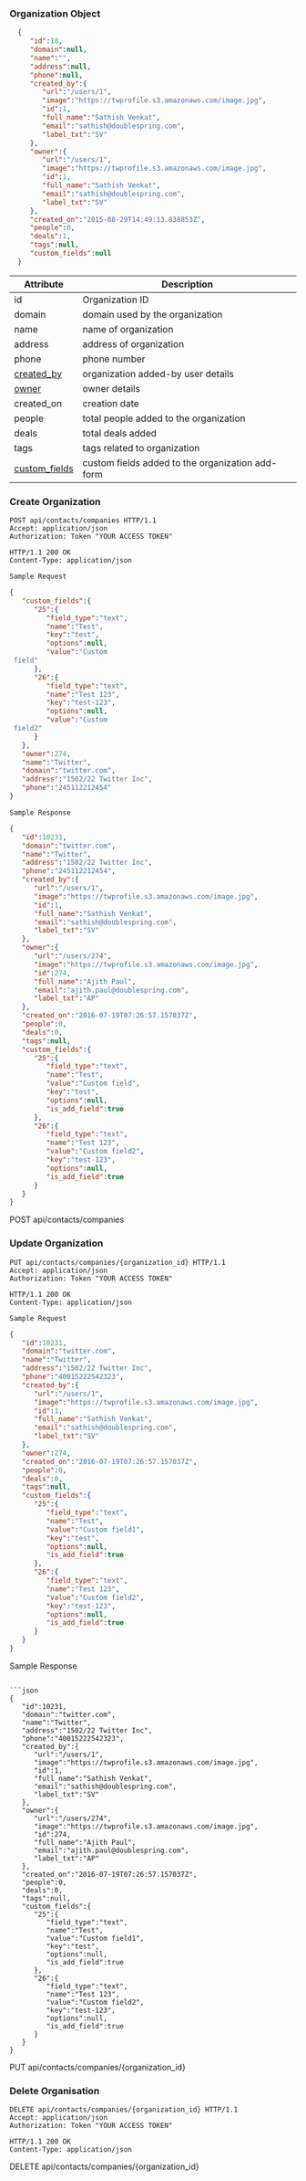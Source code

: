 ### Organization Object

```json
  {
     "id":18,
     "domain":null,
     "name":"",
     "address":null,
     "phone":null,
     "created_by":{
        "url":"/users/1",
        "image":"https://twprofile.s3.amazonaws.com/image.jpg",
        "id":1,
        "full_name":"Sathish Venkat",
        "email":"sathish@doublespring.com",
        "label_txt":"SV"
     },
     "owner":{
        "url":"/users/1",
        "image":"https://twprofile.s3.amazonaws.com/image.jpg",
        "id":1,
        "full_name":"Sathish Venkat",
        "email":"sathish@doublespring.com",
        "label_txt":"SV"
     },
     "created_on":"2015-08-29T14:49:13.838853Z",
     "people":0,
     "deals":1,
     "tags":null,
     "custom_fields":null
  }
```

Attribute | Description
----------| -----------
id | Organization ID
domain | domain used by the organization
name | name of organization
address | address of organization
phone | phone number
[created_by](#user-object) | organization added-by user details
[owner](#user-object) | owner details
created_on | creation date 
people | total people added to the organization
deals | total deals added
tags | tags related to organization
[custom_fields](#custom_fields-object) | custom fields added to the organization add-form


### Create Organization


```http
POST api/contacts/companies HTTP/1.1
Accept: application/json
Authorization: Token "YOUR ACCESS TOKEN"

HTTP/1.1 200 OK
Content-Type: application/json
```

```
Sample Request
```

```json
{
   "custom_fields":{
      "25":{
         "field_type":"text",
         "name":"Test",
         "key":"test",
         "options":null,
         "value":"Custom
 field"
      },
      "26":{
         "field_type":"text",
         "name":"Test 123",
         "key":"test-123",
         "options":null,
         "value":"Custom
 field2"
      }
   },
   "owner":274,
   "name":"Twitter",
   "domain":"twitter.com",
   "address":"1502/22 Twitter Inc",
   "phone":"245112212454"
}
```

```
Sample Response
```

```json
{
   "id":10231,
   "domain":"twitter.com",
   "name":"Twitter",
   "address":"1502/22 Twitter Inc",
   "phone":"245112212454",
   "created_by":{
      "url":"/users/1",
      "image":"https://twprofile.s3.amazonaws.com/image.jpg",
      "id":1,
      "full_name":"Sathish Venkat",
      "email":"sathish@doublespring.com",
      "label_txt":"SV"
   },
   "owner":{
      "url":"/users/274",
      "image":"https://twprofile.s3.amazonaws.com/image.jpg",
      "id":274,
      "full_name":"Ajith Paul",
      "email":"ajith.paul@doublespring.com",
      "label_txt":"AP"
   },
   "created_on":"2016-07-19T07:26:57.157037Z",
   "people":0,
   "deals":0,
   "tags":null,
   "custom_fields":{
      "25":{
         "field_type":"text",
         "name":"Test",
         "value":"Custom field",
         "key":"test",
         "options":null,
         "is_add_field":true
      },
      "26":{
         "field_type":"text",
         "name":"Test 123",
         "value":"Custom field2",
         "key":"test-123",
         "options":null,
         "is_add_field":true
      }
   }
}
```

<aside>POST api/contacts/companies</aside>

### Update Organization

```http
PUT api/contacts/companies/{organization_id} HTTP/1.1
Accept: application/json
Authorization: Token "YOUR ACCESS TOKEN"

HTTP/1.1 200 OK
Content-Type: application/json
```

```
Sample Request
```

```json
{
   "id":10231,
   "domain":"twitter.com",
   "name":"Twitter",
   "address":"1502/22 Twitter Inc",
   "phone":"40015222542323",
   "created_by":{
      "url":"/users/1",
      "image":"https://twprofile.s3.amazonaws.com/image.jpg",
      "id":1,
      "full_name":"Sathish Venkat",
      "email":"sathish@doublespring.com",
      "label_txt":"SV"
   },
   "owner":274,
   "created_on":"2016-07-19T07:26:57.157037Z",
   "people":0,
   "deals":0,
   "tags":null,
   "custom_fields":{
      "25":{
         "field_type":"text",
         "name":"Test",
         "value":"Custom field1",
         "key":"test",
         "options":null,
         "is_add_field":true
      },
      "26":{
         "field_type":"text",
         "name":"Test 123",
         "value":"Custom field2",
         "key":"test-123",
         "options":null,
         "is_add_field":true
      }
   }
}

```
Sample Response
```

```json
{
   "id":10231,
   "domain":"twitter.com",
   "name":"Twitter",
   "address":"1502/22 Twitter Inc",
   "phone":"40015222542323",
   "created_by":{
      "url":"/users/1",
      "image":"https://twprofile.s3.amazonaws.com/image.jpg",
      "id":1,
      "full_name":"Sathish Venkat",
      "email":"sathish@doublespring.com",
      "label_txt":"SV"
   },
   "owner":{
      "url":"/users/274",
      "image":"https://twprofile.s3.amazonaws.com/image.jpg",
      "id":274,
      "full_name":"Ajith Paul",
      "email":"ajith.paul@doublespring.com",
      "label_txt":"AP"
   },
   "created_on":"2016-07-19T07:26:57.157037Z",
   "people":0,
   "deals":0,
   "tags":null,
   "custom_fields":{
      "25":{
         "field_type":"text",
         "name":"Test",
         "value":"Custom field1",
         "key":"test",
         "options":null,
         "is_add_field":true
      },
      "26":{
         "field_type":"text",
         "name":"Test 123",
         "value":"Custom field2",
         "key":"test-123",
         "options":null,
         "is_add_field":true
      }
   }
}
```

<aside>PUT api/contacts/companies/{organization_id}</aside>

### Delete Organisation

```http
DELETE api/contacts/companies/{organization_id} HTTP/1.1
Accept: application/json
Authorization: Token "YOUR ACCESS TOKEN"

HTTP/1.1 200 OK
Content-Type: application/json
```

<aside>DELETE api/contacts/companies/{organization_id}</aside>
